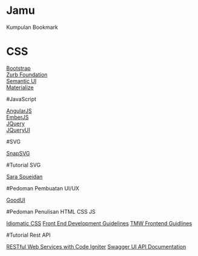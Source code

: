 # Jamu
Kumpulan Bookmark 

# CSS
<p>
<a href="http://getbootstrap.com/">Bootstrap</a>
<br>
<a href="http://foundation.zurb.com/">Zurb Foundation</a> 
<br>
<a href="http://semantic-ui.com/">Semantic UI</a>
<br>
<a href="http://materializecss.com/">Materialize</a>
</p>

#JavaScript
<p>
<a href="https://angularjs.org/">AngularJS</a>
<br>
<a href="http://emberjs.com/">EmberJS</a>
<br>
<a href="https://jquery.com/">JQuery</a>
<br>
<a href="https://jqueryui.com/">JQueryUI</a>
</p>

#SVG
<p>
<a href="http://snapsvg.io/">SnapSVG</a>
</p>

#Tutorial SVG
<p>
<a href="http://sarasoueidan.com/">Sara Soueidan</a>
</p>

#Pedoman Pembuatan UI/UX
<p>
<a href="https://www.goodui.org/">GoodUI</a>
</p>

#Pedoman Penulisan HTML CSS JS
<p>
<a href="https://github.com/necolas/idiomatic-css/tree/master/translations/id-ID">Idiomatic CSS</a>
<a href="http://taitems.github.io/Front-End-Development-Guidelines/">Front End Development Guidelines</a>
<a href="https://github.com/tmwagency/TMW-frontend-guidelines/blob/master/Front-End%20development%20guidelines.mdown">TMW Frontend Guidlines</a>
</p>

#Tutorial Rest API
<p>
<a href="http://code.tutsplus.com/tutorials/working-with-restful-services-in-codeigniter--net-8814">RESTful Web Services with Code Igniter</a>
<a href="https://github.com/swagger-api/swagger-ui">Swagger UI API Documentation</a>
</p>

